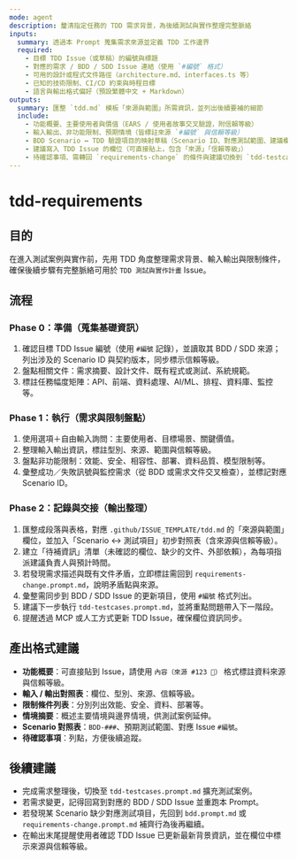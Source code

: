 ```yaml
---
mode: agent
description: 釐清指定任務的 TDD 需求背景，為後續測試與實作整理完整脈絡
inputs:
  summary: 透過本 Prompt 蒐集需求來源並定義 TDD 工作邊界
  required:
    - 目標 TDD Issue（或草稿）的編號與標題
    - 對應的需求 / BDD / SDD Issue 連結（使用 `#編號` 格式）
    - 可用的設計或程式文件路徑（architecture.md、interfaces.ts 等）
    - 已知的技術限制、CI/CD 約束與時程目標
    - 語言與輸出格式偏好（預設繁體中文 + Markdown）
outputs:
  summary: 匯整 `tdd.md` 模板「來源與範圍」所需資訊，並列出後續要補的細節
  include:
    - 功能概要、主要使用者與價值（EARS / 使用者故事交叉驗證，附信賴等級）
    - 輸入輸出、非功能限制、預期情境（皆標註來源 `#編號` 與信賴等級）
    - BDD Scenario ↔ TDD 驗證項目的映射草稿（Scenario ID、對應測試範圍、建議欄位）
    - 建議寫入 TDD Issue 的欄位（可直接貼上，包含「來源」「信賴等級」）
    - 待確認事項、需轉回 `requirements-change` 的條件與建議切換到 `tdd-testcases.prompt.md` 的時機
---
```


# tdd-requirements

## 目的

在進入測試案例與實作前，先用 TDD 角度整理需求背景、輸入輸出與限制條件，確保後續步驟有完整脈絡可用於 `TDD 測試與實作計畫` Issue。

## 流程

### Phase 0：準備（蒐集基礎資訊）
1. 確認目標 TDD Issue 編號（使用 `#編號` 記錄），並讀取其 BDD / SDD 來源；列出涉及的 Scenario ID 與契約版本，同步標示信賴等級。
2. 盤點相關文件：需求摘要、設計文件、既有程式或測試、系統規範。
3. 標註任務幅度矩陣：API、前端、資料處理、AI/ML、排程、資料庫、監控等。

### Phase 1：執行（需求與限制盤點）
1. 使用選項＋自由輸入詢問：主要使用者、目標場景、關鍵價值。
2. 整理輸入輸出資訊，標註型別、來源、範圍與信賴等級。
3. 盤點非功能限制：效能、安全、相容性、部署、資料品質、模型限制等。
4. 彙整成功／失敗訊號與監控需求（從 BDD 或需求文件交叉檢查），並標記對應 Scenario ID。

### Phase 2：記錄與交接（輸出整理）
1. 匯整成段落與表格，對應 `.github/ISSUE_TEMPLATE/tdd.md` 的「來源與範圍」欄位，並加入「Scenario ↔ 測試項目」初步對照表（含來源與信賴等級）。
2. 建立「待補資訊」清單（未確認的欄位、缺少的文件、外部依賴），為每項指派建議負責人與預計時間。
3. 若發現需求描述與既有文件矛盾，立即標註需回到 `requirements-change.prompt.md`，說明矛盾點與來源。
4. 彙整需同步到 BDD / SDD Issue 的更新項目，使用 `#編號` 格式列出。
5. 建議下一步執行 `tdd-testcases.prompt.md`，並將重點問題帶入下一階段。
6. 提醒透過 MCP 或人工方式更新 TDD Issue，確保欄位資訊同步。

## 產出格式建議

- **功能概要**：可直接貼到 Issue，請使用 `內容（來源 #123 🔵）` 格式標註資料來源與信賴等級。
- **輸入 / 輸出對照表**：欄位、型別、來源、信賴等級。
- **限制條件列表**：分別列出效能、安全、資料、部署等。
- **情境摘要**：概述主要情境與邊界情境，供測試案例延伸。
- **Scenario 對照表**：`BDD-###`、預期測試範圍、對應 Issue `#編號`。
- **待確認事項**：列點，方便後續追蹤。

## 後續建議

- 完成需求整理後，切換至 `tdd-testcases.prompt.md` 擴充測試案例。
- 若需求變更，記得回寫到對應的 BDD / SDD Issue 並重跑本 Prompt。
- 若發現某 Scenario 缺少對應測試項目，先回到 `bdd.prompt.md` 或 `requirements-change.prompt.md` 補齊行為後再繼續。
- 在輸出末尾提醒使用者確認 TDD Issue 已更新最新背景資訊，並在欄位中標示來源與信賴等級。
